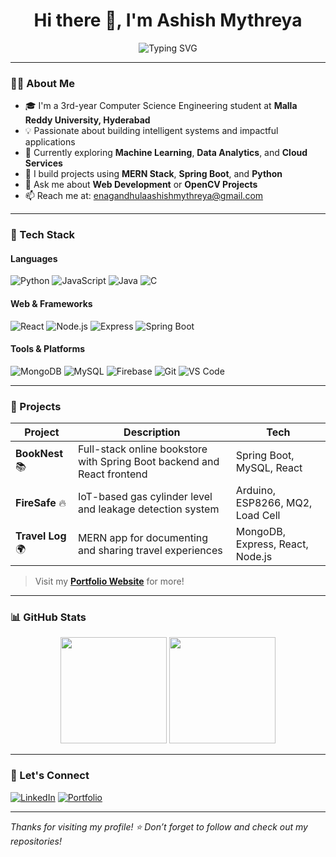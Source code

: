 <h1 align="center">Hi there 👋, I'm Ashish Mythreya</h1>

<p align="center">
  <img src="https://readme-typing-svg.herokuapp.com?font=Fira+Code&duration=3000&pause=1000&color=58A6FF&center=true&width=435&lines=Computer+Science+Student;Full-stack+Web+Developer;IoT+and+ML+Enthusiast;Open+Source+Contributor" alt="Typing SVG" />
</p>

---

### 👨‍💻 About Me
- 🎓 I'm a 3rd-year Computer Science Engineering student at **Malla Reddy University, Hyderabad**  
- 💡 Passionate about building intelligent systems and impactful applications  
- 🌱 Currently exploring **Machine Learning**, **Data Analytics**, and **Cloud Services**  
- 🚀 I build projects using **MERN Stack**, **Spring Boot**, and **Python**  
- 💬 Ask me about **Web Development** or **OpenCV Projects**  
- 📫 Reach me at: enagandhulaashishmythreya@gmail.com  

---

### 🔧 Tech Stack

#### Languages
![Python](https://img.shields.io/badge/Python-3776AB?style=for-the-badge&logo=python&logoColor=white)
![JavaScript](https://img.shields.io/badge/JavaScript-F7DF1E?style=for-the-badge&logo=javascript&logoColor=black)
![Java](https://img.shields.io/badge/Java-ED8B00?style=for-the-badge&logo=java&logoColor=white)
![C](https://img.shields.io/badge/C-00599C?style=for-the-badge&logo=c&logoColor=white)

#### Web & Frameworks
![React](https://img.shields.io/badge/React-20232a?style=for-the-badge&logo=react&logoColor=61DAFB)
![Node.js](https://img.shields.io/badge/Node.js-339933?style=for-the-badge&logo=nodedotjs&logoColor=white)
![Express](https://img.shields.io/badge/Express.js-000000?style=for-the-badge&logo=express&logoColor=white)
![Spring Boot](https://img.shields.io/badge/Spring%20Boot-6DB33F?style=for-the-badge&logo=spring-boot&logoColor=white)

#### Tools & Platforms
![MongoDB](https://img.shields.io/badge/MongoDB-4EA94B?style=for-the-badge&logo=mongodb&logoColor=white)
![MySQL](https://img.shields.io/badge/MySQL-005C84?style=for-the-badge&logo=mysql&logoColor=white)
![Firebase](https://img.shields.io/badge/Firebase-FFCA28?style=for-the-badge&logo=firebase&logoColor=black)
![Git](https://img.shields.io/badge/Git-F05032?style=for-the-badge&logo=git&logoColor=white)
![VS Code](https://img.shields.io/badge/VSCode-007ACC?style=for-the-badge&logo=visual-studio-code&logoColor=white)

---

### 💼 Projects

| Project | Description | Tech |
|--------|-------------|------|
| **BookNest** 📚 | Full-stack online bookstore with Spring Boot backend and React frontend | Spring Boot, MySQL, React |
| **FireSafe** 🔥 | IoT-based gas cylinder level and leakage detection system | Arduino, ESP8266, MQ2, Load Cell |
| **Travel Log** 🌍 | MERN app for documenting and sharing travel experiences | MongoDB, Express, React, Node.js |

> Visit my [**Portfolio Website**](https://ashish-mythreya.github.io/my-portfolio/) for more!

---

### 📊 GitHub Stats

<p align="center">
  <img src="https://github-readme-stats.vercel.app/api?username=Ashish-Mythreya&show_icons=true&theme=github_dark" height="170px"/>
  <img src="https://github-readme-stats.vercel.app/api/top-langs/?username=Ashish-Mythreya&layout=compact&theme=github_dark" height="170px"/>
</p>

---

### 🤝 Let's Connect

[![LinkedIn](https://img.shields.io/badge/LinkedIn-blue?style=for-the-badge&logo=linkedin&logoColor=white)](https://www.linkedin.com/in/ashish-mythreya-enagandhula-69953727a)
[![Portfolio](https://img.shields.io/badge/Portfolio-grey?style=for-the-badge&logo=github&logoColor=white)](https://ashish-mythreya.github.io/my-portfolio/)

---

*Thanks for visiting my profile! ⭐ Don’t forget to follow and check out my repositories!*
